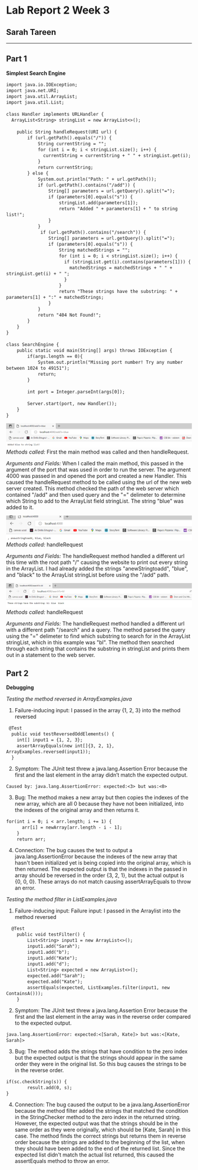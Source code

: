 # Lab Report 2 Week 3
## Sarah Tareen
---

## Part 1
**Simplest Search Engine**
```
import java.io.IOException;
import java.net.URI;
import java.util.ArrayList;
import java.util.List;

class Handler implements URLHandler {
  ArrayList<String> stringList = new ArrayList<>();

    public String handleRequest(URI url) {
        if (url.getPath().equals("/")) {
            String currentString = "";
            for (int i = 0; i < stringList.size(); i++) {
              currentString = currentString + " " + stringList.get(i);
            }
            return currentString;
        } else {
            System.out.println("Path: " + url.getPath());
            if (url.getPath().contains("/add")) {
                String[] parameters = url.getQuery().split("=");
                if (parameters[0].equals("s")) {
                    stringList.add(parameters[1]);
                    return "Added " + parameters[1] + " to string list!";
                }
            }
             if (url.getPath().contains("/search")) {
                String[] parameters = url.getQuery().split("=");
                if (parameters[0].equals("s")) {
                    String matchedStrings = "";
                    for (int i = 0; i < stringList.size(); i++) {
                      if (stringList.get(i).contains(parameters[1])) {
                        matchedStrings = matchedStrings + " " + stringList.get(i) + " ";
                      }
                    }
                    return "These strings have the substring: " + parameters[1] + ":" + matchedStrings;
                }
            }
            return "404 Not Found!";
        }
    }
}

class SearchEngine {
    public static void main(String[] args) throws IOException {
        if(args.length == 0){
            System.out.println("Missing port number! Try any number between 1024 to 49151");
            return;
        }

        int port = Integer.parseInt(args[0]);

        Server.start(port, new Handler());
    }
}

```

![Image](addedbluestring.png)
*Methods called:* First the main method was called and then handleRequest.

*Arguments and Fields:* When I called the main method, this passed in the argument of the port that was used in order to run the server. The argument 4000 was passed in and opened the port and created a new Handler. This caused the handleRequest method to be called using the url of the new web server created. This method checked the path of the web server which contained "/add" and then used query and the "=" delimeter to determine which String to add to the ArrayList field stringList. The string "blue" was added to it. 

![Image](printedstringlist.png)
*Methods called:* handleRequest

*Arguments and Fields:* The handleRequest method handled a different url this time with the root path "/" causing the website to print out every string in the ArrayList. I had already added the strings "anewStringtoadd", "blue", and "black" to the ArrayList stringList before using the "/add" path. 

![Image](searchforblstrings.png)
*Methods called:* handleRequest

*Arguments and Fields:* The handleRequest method handled a different url with a different path "/search" and a query. The method parsed the query using the "=" delimeter to find which substring to search for in the ArrayList stringList, which in this example was "bl". The method then searched through each string that contains the substring in stringList and prints them out in a statement to the web server. 

## Part 2

**Debugging**

*Testing the method reversed in ArrayExamples.java*
1. Failure-inducing input: I passed in the array {1, 2, 3} into the method reversed
```
 @Test
  public void testReversedOddElements() {
    int[] input1 = {1, 2, 3};
    assertArrayEquals(new int[]{3, 2, 1}, ArrayExamples.reversed(input1));
  }
```
2. Symptom: The JUnit test threw a java.lang.Assertion Error because the first and the last element in the array didn’t match the expected output.
```
Caused by: java.lang.AssertionError: expected:<3> but was:<0>
```

3. Bug: The method makes a new array but then copies the indexes of the new array, which are all 0 because they have not been initialized, into the indexes of the original array and then returns it. 
```
for(int i = 0; i < arr.length; i += 1) {
      arr[i] = newArray[arr.length - i - 1];
    }
    return arr;
```
4. Connection: The bug causes the test to output a java.lang.AssertionError because the indexes of the new array that hasn't been initialized yet is being copied into the original array, which is then returned. The expected output is that the indexes in the passed in array should be reversed in the order {3, 2, 1}, but the actual output is {0, 0, 0}. These arrays do not match causing assertArrayEquals to throw an error. 

*Testing the method filter in ListExamples.java*
1. Failure-inducing input: Failure input: I passed in the Arraylist<String> into the method reversed
```
  @Test
    public void testFilter() {
        List<String> input1 = new ArrayList<>();
        input1.add("Sarah");
        input1.add("b");
        input1.add("Kate");
        input1.add("d");
        List<String> expected = new ArrayList<>();
        expected.add("Sarah");
        expected.add("Kate");
        assertEquals(expected, ListExamples.filter(input1, new ContainsA()));
    }
```

2. Symptom: The JUnit test threw a java.lang.Assertion Error because the first and the last element in the array was in the reverse order compared to the expected output.
```
java.lang.AssertionError: expected:<[Sarah, Kate]> but was:<[Kate, Sarah]>
```

3. Bug: The method adds the strings that have condition to the zero index but the expected output is that the strings should appear in the same order they were in the original list. So this bug causes the strings to be in the reverse order.
``` 
if(sc.checkString(s)) {
        result.add(0, s);
}
```
4. Connection: The bug caused the output to be a java.lang.AssertionError because the method filter added the strings that matched the condition in the StringChecker method to the zero index in the returned string. However, the expected output was that the strings should be in the same order as they were originally, which should be [Kate, Sarah] in this case. The method finds the correct strings but returns them in reverse order because the strings are added to the beginning of the list, when they should have been added to the end of the returned list. Since the expected list didn't match the actual list returned, this caused the assertEquals method to throw an error. 















